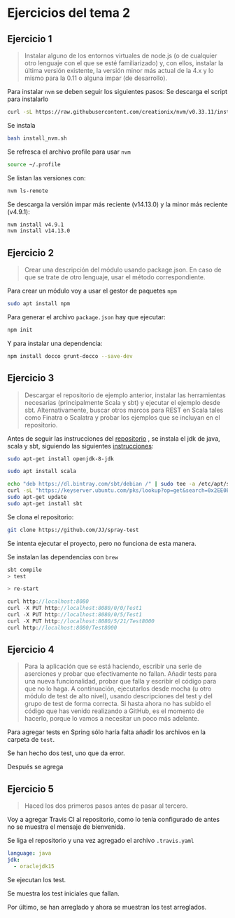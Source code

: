 # Ejercicios del tema 2

## Ejercicio 1

> Instalar alguno de los entornos virtuales de node.js (o de cualquier otro lenguaje con el que se esté familiarizado) y, con ellos, instalar la última versión existente, la versión minor más actual de la 4.x y lo mismo para la 0.11 o alguna impar (de desarrollo).

Para instalar ```nvm``` se deben seguir los siguientes pasos:
Se descarga el script para instalarlo
```bash
curl -sL https://raw.githubusercontent.com/creationix/nvm/v0.33.11/install.sh -o install_nvm.sh
```
Se instala
```bash
bash install_nvm.sh
```
Se refresca el archivo profile para usar ```nvm```
```bash
source ~/.profile
```
Se listan las versiones con:
```bash
nvm ls-remote
```
Se descarga la versión impar más reciente (v14.13.0) y la minor más reciente (v4.9.1):
```bash
nvm install v4.9.1
nvm install v14.13.0
```

## Ejercicio 2

> Crear una descripción del módulo usando package.json. En caso de que se trate de otro lenguaje, usar el método correspondiente.

Para crear un módulo voy a usar el gestor de paquetes ```npm```

```bash
sudo apt install npm
```
Para generar el archivo ```package.json``` hay que ejecutar:
```bash
npm init
```
Y para instalar una dependencia:
```bash
npm install docco grunt-docco --save-dev
```

## Ejercicio 3

> Descargar el repositorio de ejemplo anterior, instalar las herramientas necesarias (principalmente Scala y sbt) y ejecutar el ejemplo desde sbt. Alternativamente, buscar otros marcos para REST en Scala tales como Finatra o Scalatra y probar los ejemplos que se incluyan en el repositorio.

Antes de seguir las instrucciones del [repositorio](https://github.com/JJ/spray-test) , se instala el jdk de java, scala y sbt, siguiendo las siguientes [instrucciones](https://www.scala-sbt.org/release/docs/Installing-sbt-on-Linux.html):
```bash
sudo apt-get install openjdk-8-jdk
```
```bash
sudo apt install scala
```
```bash
echo "deb https://dl.bintray.com/sbt/debian /" | sudo tee -a /etc/apt/sources.list.d/sbt.list
curl -sL "https://keyserver.ubuntu.com/pks/lookup?op=get&search=0x2EE0EA64E40A89B84B2DF73499E82A75642AC823" | sudo apt-key add
sudo apt-get update
sudo apt-get install sbt
```

Se clona el repositorio:
```bash
git clone https://github.com/JJ/spray-test
```

Se intenta ejecutar el proyecto, pero no funciona de esta manera. 

Se instalan las dependencias con ```brew```

```sbt
sbt compile
> test
```

```sbt
> re-start
```


```sbt
curl http://localhost:8080
curl -X PUT http://localhost:8080/0/0/Test1 
curl -X PUT http://localhost:8080/0/5/Test1                                  
curl -X PUT http://localhost:8080/5/21/Test8000
curl http://localhost:8080/Test8000    
```

## Ejercicio 4
> Para la aplicación que se está haciendo, escribir una serie de aserciones y probar que efectivamente no fallan. Añadir tests para una nueva funcionalidad, probar que falla y escribir el código para que no lo haga. A continuación, ejecutarlos desde mocha (u otro módulo de test de alto nivel), usando descripciones del test y del grupo de test de forma correcta. Si hasta ahora no has subido el código que has venido realizando a GitHub, es el momento de hacerlo, porque lo vamos a necesitar un poco más adelante.

Para agregar tests en Spring sólo haría falta añadir los archivos en la carpeta de ```test```.

Se han hecho dos test, uno que da error.



Después se agrega



## Ejercicio 5

> Haced los dos primeros pasos antes de pasar al tercero.

Voy a agregar Travis CI al repositorio, como lo tenía configurado de antes no se muestra el mensaje de bienvenida.

Se liga el repositorio y una vez agregado el archivo ```.travis.yaml``` 

```yaml
language: java
jdk:
  - oraclejdk15
```

Se ejecutan los test.

Se muestra los test iniciales que fallan.

Por último, se han arreglado y ahora se muestran los test arreglados.